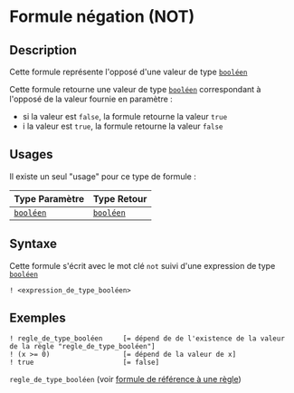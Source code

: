 # Formule négation (NOT)
## Description
Cette formule représente l'opposé d'une valeur de type [`booléen`][valeur-de-retour]

Cette formule retourne une valeur de type [`booléen`][valeur-de-retour] correspondant à l'opposé de la valeur fournie en paramètre :
- si la valeur est `false`, la formule retourne la valeur `true`
- i la valeur est `true`, la formule retourne la valeur `false`

## Usages
Il existe un seul "usage" pour ce type de formule :

|Type Paramètre|Type Retour|
|--------------|-----------|
|[`booléen`][valeur-de-retour]|[`booléen`][valeur-de-retour]|

## Syntaxe
Cette formule s'écrit avec le mot clé `not` suivi d'une expression de type [`booléen`][valeur-de-retour]

    ! <expression_de_type_booléen>

## Exemples
    ! regle_de_type_booléen     [= dépend de de l'existence de la valeur de la règle "regle_de_type_booléen"]
    ! (x >= 0)                  [= dépend de la valeur de x]
    ! true                      [= false]

`regle_de_type_booléen` (voir [formule de référence à une règle][formule-reference-regle])
    

[valeur-de-retour]: ../../lexique.md#valeur-de-retour
[formule-reference-regle]: ../call/rule_reference.md 